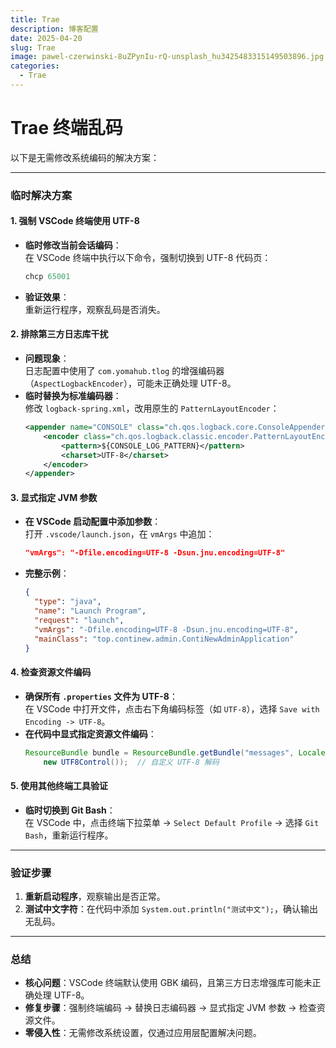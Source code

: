 ```yaml
---
title: Trae
description: 博客配置
date: 2025-04-20
slug: Trae
image: pawel-czerwinski-8uZPynIu-rQ-unsplash_hu3425483315149503896.jpg
categories:
  - Trae
---
```


# Trae 终端乱码

以下是无需修改系统编码的解决方案：

---

### **临时解决方案**

#### 1. **强制 VSCode 终端使用 UTF-8**

- **临时修改当前会话编码**：  
  在 VSCode 终端中执行以下命令，强制切换到 UTF-8 代码页：
  ```powershell
  chcp 65001
  ```
- **验证效果**：  
  重新运行程序，观察乱码是否消失。

#### 2. **排除第三方日志库干扰**

- **问题现象**：  
  日志配置中使用了 `com.yomahub.tlog` 的增强编码器（`AspectLogbackEncoder`），可能未正确处理 UTF-8。
- **临时替换为标准编码器**：  
  修改 `logback-spring.xml`，改用原生的 `PatternLayoutEncoder`：
  ```xml
  <appender name="CONSOLE" class="ch.qos.logback.core.ConsoleAppender">
      <encoder class="ch.qos.logback.classic.encoder.PatternLayoutEncoder">
          <pattern>${CONSOLE_LOG_PATTERN}</pattern>
          <charset>UTF-8</charset>
      </encoder>
  </appender>
  ```

#### 3. **显式指定 JVM 参数**

- **在 VSCode 启动配置中添加参数**：  
  打开 `.vscode/launch.json`，在 `vmArgs` 中追加：
  ```json
  "vmArgs": "-Dfile.encoding=UTF-8 -Dsun.jnu.encoding=UTF-8"
  ```
- **完整示例**：
  ```json
  {
    "type": "java",
    "name": "Launch Program",
    "request": "launch",
    "vmArgs": "-Dfile.encoding=UTF-8 -Dsun.jnu.encoding=UTF-8",
    "mainClass": "top.continew.admin.ContiNewAdminApplication"
  }
  ```

#### 4. **检查资源文件编码**

- **确保所有 `.properties` 文件为 UTF-8**：  
  在 VSCode 中打开文件，点击右下角编码标签（如 `UTF-8`），选择 `Save with Encoding -> UTF-8`。
- **在代码中显式指定资源文件编码**：
  ```java
  ResourceBundle bundle = ResourceBundle.getBundle("messages", Locale.getDefault(),
      new UTF8Control());  // 自定义 UTF-8 解码
  ```

#### 5. **使用其他终端工具验证**

- **临时切换到 Git Bash**：  
  在 VSCode 中，点击终端下拉菜单 → `Select Default Profile` → 选择 `Git Bash`，重新运行程序。

---

### **验证步骤**

1. **重新启动程序**，观察输出是否正常。
2. **测试中文字符**：在代码中添加 `System.out.println("测试中文");`，确认输出无乱码。

---

### **总结**

- **核心问题**：VSCode 终端默认使用 GBK 编码，且第三方日志增强库可能未正确处理 UTF-8。
- **修复步骤**：强制终端编码 → 替换日志编码器 → 显式指定 JVM 参数 → 检查资源文件。
- **零侵入性**：无需修改系统设置，仅通过应用层配置解决问题。
